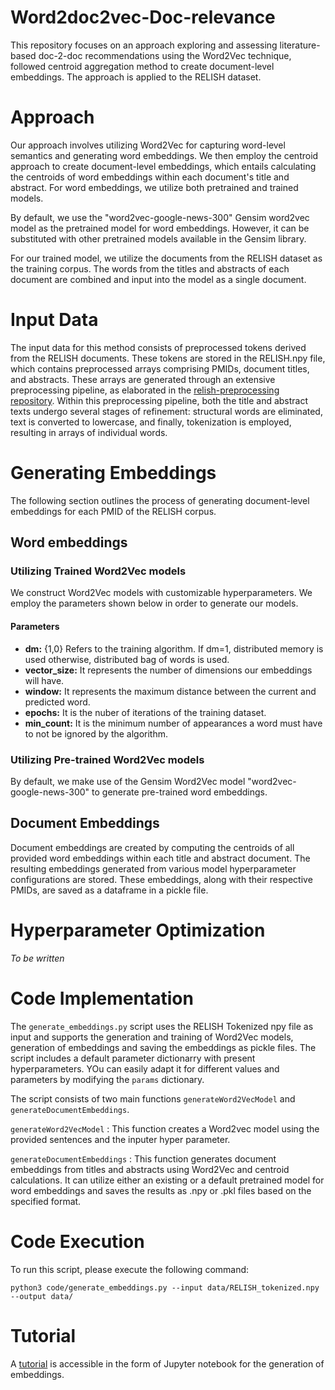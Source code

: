 # Word2doc2vec-Doc-relevance
This repository focuses on an approach exploring and assessing literature-based doc-2-doc recommendations using the Word2Vec technique, followed  centroid aggregation method to create document-level embeddings. The approach is applied to the RELISH dataset.

# Approach
Our approach involves utilizing Word2Vec for capturing word-level semantics and generating word embeddings. We then employ the centroid approach to create document-level embeddings, which entails calculating the centroids of word embeddings within each document's title and abstract. For word embeddings, we utilize both pretrained and trained models.

By default, we use the "word2vec-google-news-300" Gensim word2vec model as the pretrained model for word embeddings. However, it can be substituted with other pretrained models available in the Gensim library.

For our trained model, we utilize the documents from the RELISH dataset as the training corpus. The words from the titles and abstracts of each document are combined and input into the model as a single document.

# Input Data
The input data for this method consists of preprocessed tokens derived from the RELISH documents. These tokens are stored in the RELISH.npy file, which contains preprocessed arrays comprising PMIDs, document titles, and abstracts. These arrays are generated through an extensive preprocessing pipeline, as elaborated in the [relish-preprocessing repository](https://github.com/zbmed-semtec/relish-preprocessing). Within this preprocessing pipeline, both the title and abstract texts undergo several stages of refinement: structural words are eliminated, text is converted to lowercase, and finally, tokenization is employed, resulting in arrays of individual words.

# Generating Embeddings
The following section outlines the process of generating document-level embeddings for each PMID of the RELISH corpus.

## Word embeddings

### Utilizing Trained Word2Vec models
We construct Word2Vec models with customizable hyperparameters. We employ the parameters shown below in order to generate our models.
#### Parameters

+ **dm:** {1,0} Refers to the training algorithm. If dm=1, distributed memory is used otherwise, distributed bag of words is used.
+ **vector_size:** It represents the number of dimensions our embeddings will have.
+ **window:** It represents the maximum distance between the current and predicted word.
+ **epochs:** It is the nuber of iterations of the training dataset.
+ **min_count:** It is the minimum number of appearances a word must have to not be ignored by the algorithm.

### Utilizing Pre-trained Word2Vec models
By default, we make use of the Gensim Word2Vec model "word2vec-google-news-300" to generate pre-trained word embeddings.

## Document Embeddings
Document embeddings are created by computing the centroids of all provided word embeddings within each title and abstract document. The resulting embeddings generated from various model hyperparameter configurations are stored. These embeddings, along with their respective PMIDs, are saved as a dataframe in a pickle file.

# Hyperparameter Optimization
*To be written*

# Code Implementation
The `generate_embeddings.py` script uses the RELISH Tokenized npy file as input and supports the generation and training of Word2Vec models, generation of embeddings and saving the embeddings as pickle files. The script includes a default parameter dictionarry with present hyperparameters. YOu can easily adapt it for different values and parameters by modifying the `params` dictionary.

The script consists of two main functions `generateWord2VecModel` and `generateDocumentEmbeddings`.

`generateWord2VecModel` : This function creates a Word2vec model using the provided sentences and the inputer hyper parameter.

`generateDocumentEmbeddings` :  This function generates document embeddings from titles and abstracts using Word2Vec and centroid calculations. It can utilize either an existing or a default pretrained model for word embeddings and saves the results as .npy or .pkl files based on the specified format.

# Code Execution

To run this script, please execute the following command:

`python3 code/generate_embeddings.py --input data/RELISH_tokenized.npy --output data/`

# Tutorial
A [tutorial](./docs/Tutorial.ipynb) is accessible in the form of Jupyter notebook for the generation of embeddings.